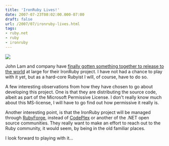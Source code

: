 ```yaml
---
title: 'IronRuby Lives!'
date: 2007-07-23T08:02:00.000-07:00
draft: false
url: /2007/07/ironruby-lives.html
tags: 
- ruby.net
- ruby
- ironruby
---
```


[![](http://4.bp.blogspot.com/_SgxaAaUGqzY/Rqmp9XFrIhI/AAAAAAAAABY/U3eiF2ijwOs/s200/frankenstein-thumb.jpg)](http://4.bp.blogspot.com/_SgxaAaUGqzY/Rqmp9XFrIhI/AAAAAAAAABY/U3eiF2ijwOs/s1600-h/frankenstein-thumb.jpg)

John Lam and company have [finally gotten something together to release to the world](http://www.iunknown.com/2007/07/a-first-look-at.html) at large for their IronRuby project. I have not had a chance to play with it yet, but as a hard-core Rubyist I will, of course, have to do so.  
  
A few interesting observations from how they have chosen to go about developing this project. One is that they are distributing the source code, albeit as part of the Microsoft Permissive License. I don't really know much about this MS-license, I will have to go find out how permissive it really is.  
  
Another interesting point, is that the IronRuby project will be managed through [RubyForge](http://rubyforge.org/), instead of [CodePlex](http://www.codeplex.com/) or another of the .NET open source communities. They really want to make an effort to reach out to the Ruby community, it would seem, by being in the old familiar places.  
  
I look forward to playing with it...